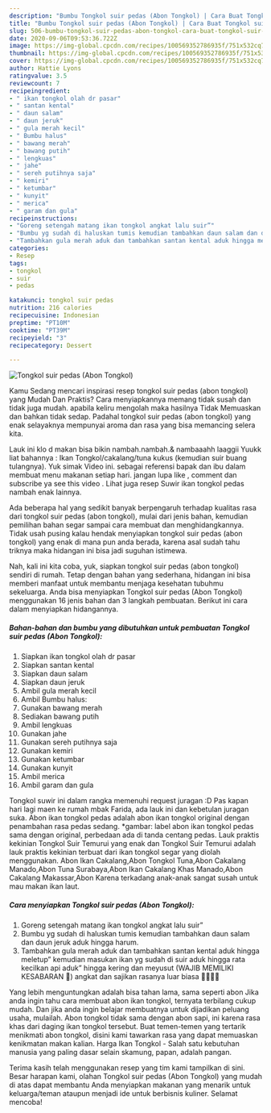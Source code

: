 ```yaml
---
description: "Bumbu Tongkol suir pedas (Abon Tongkol) | Cara Buat Tongkol suir pedas (Abon Tongkol) Yang Lezat"
title: "Bumbu Tongkol suir pedas (Abon Tongkol) | Cara Buat Tongkol suir pedas (Abon Tongkol) Yang Lezat"
slug: 506-bumbu-tongkol-suir-pedas-abon-tongkol-cara-buat-tongkol-suir-pedas-abon-tongkol-yang-lezat
date: 2020-09-06T09:53:36.722Z
image: https://img-global.cpcdn.com/recipes/100569352786935f/751x532cq70/tongkol-suir-pedas-abon-tongkol-foto-resep-utama.jpg
thumbnail: https://img-global.cpcdn.com/recipes/100569352786935f/751x532cq70/tongkol-suir-pedas-abon-tongkol-foto-resep-utama.jpg
cover: https://img-global.cpcdn.com/recipes/100569352786935f/751x532cq70/tongkol-suir-pedas-abon-tongkol-foto-resep-utama.jpg
author: Hattie Lyons
ratingvalue: 3.5
reviewcount: 7
recipeingredient:
- " ikan tongkol olah dr pasar"
- " santan kental"
- " daun salam"
- " daun jeruk"
- " gula merah kecil"
- " Bumbu halus"
- " bawang merah"
- " bawang putih"
- " lengkuas"
- " jahe"
- " sereh putihnya saja"
- " kemiri"
- " ketumbar"
- " kunyit"
- " merica"
- " garam dan gula"
recipeinstructions:
- "Goreng setengah matang ikan tongkol angkat lalu suir”"
- "Bumbu yg sudah di haluskan tumis kemudian tambahkan daun salam dan daun jeruk aduk hingga harum."
- "Tambahkan gula merah aduk dan tambahkan santan kental aduk hingga meletup” kemudian masukan ikan yg sudah di suir aduk hingga rata kecilkan api aduk” hingga kering dan meyusut (WAJIB MEMILIKI KESABARAN 🥺) angkat dan sajikan rasanya luar biasa 👌🏻👍🏻"
categories:
- Resep
tags:
- tongkol
- suir
- pedas

katakunci: tongkol suir pedas 
nutrition: 216 calories
recipecuisine: Indonesian
preptime: "PT10M"
cooktime: "PT39M"
recipeyield: "3"
recipecategory: Dessert

---
```



![Tongkol suir pedas (Abon Tongkol)](https://img-global.cpcdn.com/recipes/100569352786935f/751x532cq70/tongkol-suir-pedas-abon-tongkol-foto-resep-utama.jpg)

Kamu Sedang mencari inspirasi resep tongkol suir pedas (abon tongkol) yang Mudah Dan Praktis? Cara menyiapkannya memang tidak susah dan tidak juga mudah. apabila keliru mengolah maka hasilnya Tidak Memuaskan dan bahkan tidak sedap. Padahal tongkol suir pedas (abon tongkol) yang enak selayaknya mempunyai aroma dan rasa yang bisa memancing selera kita.

Lauk ini klo d makan bisa bikin nambah.nambah.&amp; nambaaahh laaggii Yuukk liat bahannya : Ikan Tongkol/cakalang/tuna kukus (kemudian suir buang tulangnya). Yuk simak Video ini. sebagai referensi bapak dan ibu dalam membuat menu makanan setiap hari. jangan lupa like , comment dan subscribe ya see this video . Lihat juga resep Suwir ikan tongkol pedas nambah enak lainnya.

Ada beberapa hal yang sedikit banyak berpengaruh terhadap kualitas rasa dari tongkol suir pedas (abon tongkol), mulai dari jenis bahan, kemudian pemilihan bahan segar sampai cara membuat dan menghidangkannya. Tidak usah pusing kalau hendak menyiapkan tongkol suir pedas (abon tongkol) yang enak di mana pun anda berada, karena asal sudah tahu triknya maka hidangan ini bisa jadi suguhan istimewa.


Nah, kali ini kita coba, yuk, siapkan tongkol suir pedas (abon tongkol) sendiri di rumah. Tetap dengan bahan yang sederhana, hidangan ini bisa memberi manfaat untuk membantu menjaga kesehatan tubuhmu sekeluarga. Anda bisa menyiapkan Tongkol suir pedas (Abon Tongkol) menggunakan 16 jenis bahan dan 3 langkah pembuatan. Berikut ini cara dalam menyiapkan hidangannya.

<!--inarticleads1-->

##### Bahan-bahan dan bumbu yang dibutuhkan untuk pembuatan Tongkol suir pedas (Abon Tongkol):

1. Siapkan  ikan tongkol olah dr pasar
1. Siapkan  santan kental
1. Siapkan  daun salam
1. Siapkan  daun jeruk
1. Ambil  gula merah kecil
1. Ambil  Bumbu halus:
1. Gunakan  bawang merah
1. Sediakan  bawang putih
1. Ambil  lengkuas
1. Gunakan  jahe
1. Gunakan  sereh putihnya saja
1. Gunakan  kemiri
1. Gunakan  ketumbar
1. Gunakan  kunyit
1. Ambil  merica
1. Ambil  garam dan gula


Tongkol suwir ini dalam rangka memenuhi request juragan :D Pas kapan hari lagi maen ke rumah mbak Farida, ada lauk ini dan kebetulan juragan suka. Abon ikan tongkol pedas adalah abon ikan tongkol original dengan penambahan rasa pedas sedang. *gambar: label abon ikan tongkol pedas sama dengan original, perbedaan ada di tanda centang pedas. Lauk praktis kekinian Tongkol Suir Temurui yang enak dan Tongkol Suir Temurui adalah lauk praktis kekinian terbuat dari ikan tongkol segar yang diolah menggunakan. Abon Ikan Cakalang,Abon Tongkol Tuna,Abon Cakalang Manado,Abon Tuna Surabaya,Abon Ikan Cakalang Khas Manado,Abon Cakalang Makassar,Abon Karena terkadang anak-anak sangat susah untuk mau makan ikan laut. 

<!--inarticleads2-->

##### Cara menyiapkan Tongkol suir pedas (Abon Tongkol):

1. Goreng setengah matang ikan tongkol angkat lalu suir”
1. Bumbu yg sudah di haluskan tumis kemudian tambahkan daun salam dan daun jeruk aduk hingga harum.
1. Tambahkan gula merah aduk dan tambahkan santan kental aduk hingga meletup” kemudian masukan ikan yg sudah di suir aduk hingga rata kecilkan api aduk” hingga kering dan meyusut (WAJIB MEMILIKI KESABARAN 🥺) angkat dan sajikan rasanya luar biasa 👌🏻👍🏻


Yang lebih menguntungkan adalah bisa tahan lama, sama seperti abon Jika anda ingin tahu cara membuat abon ikan tongkol, ternyata terbilang cukup mudah. Dan jika anda ingin belajar membuatnya untuk dijadikan peluang usaha, mulailah. Abon tongkol tidak sama dengan abon sapi, ini karena rasa khas dari daging ikan tongkol tersebut. Buat temen-temen yang tertarik menikmati abon tongkol, disini kami tawarkan rasa yang dapat memuaskan kenikmatan makan kalian. Harga Ikan Tongkol - Salah satu kebutuhan manusia yang paling dasar selain skamung, papan, adalah pangan. 

Terima kasih telah menggunakan resep yang tim kami tampilkan di sini. Besar harapan kami, olahan Tongkol suir pedas (Abon Tongkol) yang mudah di atas dapat membantu Anda menyiapkan makanan yang menarik untuk keluarga/teman ataupun menjadi ide untuk berbisnis kuliner. Selamat mencoba!
